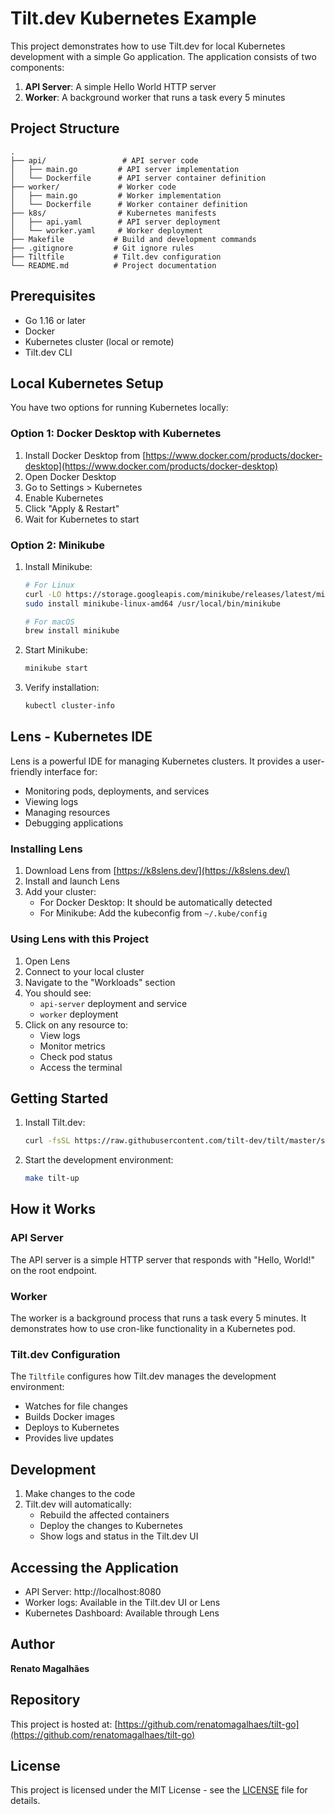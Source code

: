 # Tilt.dev Kubernetes Example

This project demonstrates how to use Tilt.dev for local Kubernetes development with a simple Go application. The application consists of two components:

1. **API Server**: A simple Hello World HTTP server
2. **Worker**: A background worker that runs a task every 5 minutes

## Project Structure

```
.
├── api/                 # API server code
│   ├── main.go         # API server implementation
│   └── Dockerfile      # API server container definition
├── worker/             # Worker code
│   ├── main.go         # Worker implementation
│   └── Dockerfile      # Worker container definition
├── k8s/                # Kubernetes manifests
│   ├── api.yaml        # API server deployment
│   └── worker.yaml     # Worker deployment
├── Makefile           # Build and development commands
├── .gitignore         # Git ignore rules
├── Tiltfile           # Tilt.dev configuration
└── README.md          # Project documentation
```

## Prerequisites

- Go 1.16 or later
- Docker
- Kubernetes cluster (local or remote)
- Tilt.dev CLI

## Local Kubernetes Setup

You have two options for running Kubernetes locally:

### Option 1: Docker Desktop with Kubernetes

1. Install Docker Desktop from [https://www.docker.com/products/docker-desktop](https://www.docker.com/products/docker-desktop)
2. Open Docker Desktop
3. Go to Settings > Kubernetes
4. Enable Kubernetes
5. Click "Apply & Restart"
6. Wait for Kubernetes to start

### Option 2: Minikube

1. Install Minikube:
   ```bash
   # For Linux
   curl -LO https://storage.googleapis.com/minikube/releases/latest/minikube-linux-amd64
   sudo install minikube-linux-amd64 /usr/local/bin/minikube

   # For macOS
   brew install minikube
   ```

2. Start Minikube:
   ```bash
   minikube start
   ```

3. Verify installation:
   ```bash
   kubectl cluster-info
   ```

## Lens - Kubernetes IDE

Lens is a powerful IDE for managing Kubernetes clusters. It provides a user-friendly interface for:
- Monitoring pods, deployments, and services
- Viewing logs
- Managing resources
- Debugging applications

### Installing Lens

1. Download Lens from [https://k8slens.dev/](https://k8slens.dev/)
2. Install and launch Lens
3. Add your cluster:
   - For Docker Desktop: It should be automatically detected
   - For Minikube: Add the kubeconfig from `~/.kube/config`

### Using Lens with this Project

1. Open Lens
2. Connect to your local cluster
3. Navigate to the "Workloads" section
4. You should see:
   - `api-server` deployment and service
   - `worker` deployment
5. Click on any resource to:
   - View logs
   - Monitor metrics
   - Check pod status
   - Access the terminal

## Getting Started

1. Install Tilt.dev:
   ```bash
   curl -fsSL https://raw.githubusercontent.com/tilt-dev/tilt/master/scripts/install.sh | bash
   ```

2. Start the development environment:
   ```bash
   make tilt-up
   ```

## How it Works

### API Server
The API server is a simple HTTP server that responds with "Hello, World!" on the root endpoint.

### Worker
The worker is a background process that runs a task every 5 minutes. It demonstrates how to use cron-like functionality in a Kubernetes pod.

### Tilt.dev Configuration
The `Tiltfile` configures how Tilt.dev manages the development environment:
- Watches for file changes
- Builds Docker images
- Deploys to Kubernetes
- Provides live updates

## Development

1. Make changes to the code
2. Tilt.dev will automatically:
   - Rebuild the affected containers
   - Deploy the changes to Kubernetes
   - Show logs and status in the Tilt.dev UI

## Accessing the Application

- API Server: http://localhost:8080
- Worker logs: Available in the Tilt.dev UI or Lens
- Kubernetes Dashboard: Available through Lens

## Author

**Renato Magalhães**

## Repository

This project is hosted at: [https://github.com/renatomagalhaes/tilt-go](https://github.com/renatomagalhaes/tilt-go)

## License

This project is licensed under the MIT License - see the [LICENSE](LICENSE) file for details. 